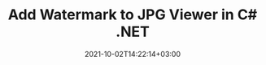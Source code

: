 ---
############################# Static ############################
layout: "autogen-gist"
date: 2021-10-02T14:22:14+03:00
draft: false
path: "total/net/watermark/jpg/"
other_out_formats: "PDF DOC DOCX DOCM DOT DOTM DOTX RTF XLS XLSM XLSX XLT XLTM XLTX PPT PPTX PPTM PPS PPSX PPSM POT POTX POTM EML EMLX OFT MSG ODT BMP GIF JPEG JP2 PNG TIFF WEBP VSD VDX VSDM VSDX VSS VSSM VSSX VST VSTM VSTX VSX VTX JPG Word Excel Image Visio"
ad_headline: "Add Watermark to JPG | C#"
ad_description: "Add, search, modify and remove watermarks from JPG file in C# .NET"

############################# Head ############################
head_title: "Add Text or Image Watermark to JPG in C# ASP.NET"
head_description: "Add, search, modify and remove text or image watermark from a JPG, Word, Excel, PowerPoint, diagram or image file within a C#, ASP.NET, VB.NET, .NET Core, Xamarin and Mono in your desktop, web or mobile application."

############################# Header ############################
title: "Add Watermark to JPG Viewer in C# .NET"
description: "Add watermark images to the JPG document viewer applications that are developed within C#, ASP.NET, VB.NET, .NET Core, Xamarin and Mono platforms. Use advanced watermarks management methods to display, search, modify and remove various watermark types from PDF, Microsoft Word documents, Excel spreadsheets, PowerPoint presentations, diagrams, email attachments and image file formats. You can easily display the watermarked file as an HTML, Image or PDF file inside your applications without using any additional software."

############################# SubMenu ############################
submenu:
    enable: false

############################# Content ############################
content:
    enable: true
    block:
    - title_left: "Add Image Watermark to PDF File in .NET"
      content_left: |
          [Conholdate.Total for .NET](https://products.conholdate.com/total/net/) makes it easy for .NET developers to add image watermarks to their document viewer applications by adding a few easy steps.

          -   Instantiate **Watermarker** with input document format
          -   Use watermark image path as constructor parameter of **ImageWatermark** class
          -   Set the watermark size and alignment
          -   Add watermark to the **watermarker** and create output document
          -   Instantiate **Viewer** with output document
          -   Set options to view document as HTML
          
      title_right: "APIs Download & Installation Instructions"
      content_right: |
          The below code example requires `GroupDocs.Watermark` & `GroupDocs.Viewer` namespaces to insert image watermark to the document and display it as an HTML file on different operating systems such as Windows, Linux or macOS while using platforms such as Windows Azure, Mono and Xamarin.
          
          Get the respective files from the [downloads](https://downloads.conholdate.com/total/net) or fetch the whole package from [NuGet](https://www.nuget.org/packages/Conholdate.Total/) to add 'Conholdate.Total` directly in your workspace. Explore other [.NET APIs for Office documents](https://products.conholdate.com/total/net/) as offered by Conholdate.Total.
          
      gisthash: "655c316366548f2d74110b3336913832"
      gistfile: "insert-image-watermark-to-pdf.cs"

    - title_left: "Add Text Watermark to PDF File in .NET"
      content_left: |
          The below code example demonstrates how to add text watermark into a PDF document using a few lines of C# code. It will insert watermark to all the pages of the supported document formats.

          -   Instantiate **Watermarker** with input PDF document
          -   Initialize the **Font** to be used for watermark
          -   Create the **TextWatermark** object
          -   Set watermark properties (alignment, color etc)
          -   Add watermark to the watermarker and generate output document
        
      title_right: "Add, Search, Modify & Remove Watermarks"
      content_right: |
          The .NET Watermark API offers a powerful watermarks management solution and allows you to search all possible watermarks as present on the source document. It can also detect the watermarks that are already added by the third party tools or software. You can easily modify the text or image within the found watermarks and remove all or any particular watermark from the document that is previously added.

          The supported watermark types include XObject, Artifact, Annotation, Shape, text and image.
          
      gisthash: "a7ed65fc41e058ea08854530444ce267"
      gistfile: "insert-text-watermark-to-pdf.cs"

############################# About Formats ############################
about_formats:
    enable: false
############################# More Formats ############################
more_formats:
    enable: true
    auto: false
    other_out_formats: PDF DOC DOCX DOCM DOT DOTM DOTX RTF XLS XLSM XLSX XLT XLTM XLTX PPT PPTX PPTM PPS PPSX PPSM POT POTX POTM EML EMLX OFT MSG ODT BMP GIF JPEG JP2 PNG TIFF WEBP VSD VDX VSDM VSDX VSS VSSM VSSX VST VSTM VSTX VSX VTX JPG Word Excel Image Visio
############################# Back to top ###############################
back_to_top:
  enable: true
---